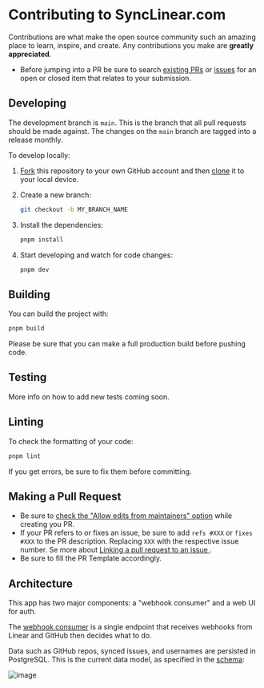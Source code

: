 # Contributing to SyncLinear.com

Contributions are what make the open source community such an amazing place to learn, inspire, and create. Any contributions you make are **greatly appreciated**.

- Before jumping into a PR be sure to search [existing PRs](https://github.com/calcom/synclinear.com/pulls) or [issues](https://github.com/calcom/synclinear.com/issues) for an open or closed item that relates to your submission.

## Developing

The development branch is `main`. This is the branch that all pull requests should be made against. The changes on the `main` branch are tagged into a release monthly.

To develop locally:

1. [Fork](https://help.github.com/articles/fork-a-repo/) this repository to your
   own GitHub account and then
   [clone](https://help.github.com/articles/cloning-a-repository/) it to your local device.
2. Create a new branch:

    ```sh
    git checkout -b MY_BRANCH_NAME
    ```

3. Install the dependencies:

    ```sh
    pnpm install
    ```

4. Start developing and watch for code changes:

    ```sh
    pnpm dev
    ```

## Building

You can build the project with:

```bash
pnpm build
```

Please be sure that you can make a full production build before pushing code.

## Testing

More info on how to add new tests coming soon.

## Linting

To check the formatting of your code:

```sh
pnpm lint
```

If you get errors, be sure to fix them before committing.

## Making a Pull Request

- Be sure to [check the "Allow edits from maintainers" option](https://docs.github.com/en/pull-requests/collaborating-with-pull-requests/working-with-forks/allowing-changes-to-a-pull-request-branch-created-from-a-fork) while creating you PR.
- If your PR refers to or fixes an issue, be sure to add `refs #XXX` or `fixes #XXX` to the PR description. Replacing `XXX` with the respective issue number. Se more about [Linking a pull request to an issue
    ](https://docs.github.com/en/issues/tracking-your-work-with-issues/linking-a-pull-request-to-an-issue).
- Be sure to fill the PR Template accordingly.

## Architecture

This app has two major components: a "webhook consumer" and a web UI for auth.

The [webhook consumer](/pages/api/index.ts) is a single endpoint that receives webhooks from Linear and GitHub then decides what to do.

Data such as GitHub repos, synced issues, and usernames are persisted in PostgreSQL. This is the current data model, as specified in the [schema](/prisma/schema.prisma):

![image](https://user-images.githubusercontent.com/36117635/198146657-b37d3eee-c747-4aef-945f-b5ddac984063.png)
